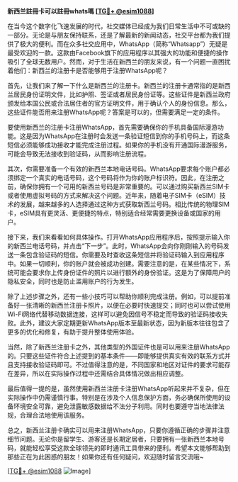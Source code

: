 **新西兰註冊卡可以註冊whats嗎 [[TG💪+ @esim1088](https://t.me/s/esim1088)]**

在当今这个数字化飞速发展的时代，社交媒体已经成为我们日常生活中不可或缺的一部分。无论是与朋友保持联系，还是了解最新的新闻动态，社交平台都为我们提供了极大的便利。而在众多社交应用中，WhatsApp（简称“Whatsapp”）无疑是最受欢迎的一款。这款由Facebook旗下的应用程序以其强大的功能和便捷的操作吸引了全球无数用户。然而，对于生活在新西兰的朋友来说，有一个问题一直困扰着他们：新西兰的注册卡是否能够用于注册WhatsApp呢？

首先，让我们来了解一下什么是新西兰的注册卡。新西兰的注册卡通常指的是新西兰居民身份证明文件，比如护照、签证或者居民身份证等。这些证件是新西兰政府颁发给本国公民或合法居住者的官方证明文件，用于确认个人的身份信息。那么，这些证件能否用来注册WhatsApp呢？答案是可以的，但需要满足一定的条件。

要使用新西兰的注册卡注册WhatsApp，首先需要确保你的手机具备国际漫游功能。这是因为WhatsApp在注册时会发送一条验证短信到你的手机号码上，而这条短信必须能够成功接收才能完成注册过程。如果你的手机没有开通国际漫游服务，可能会导致无法接收到验证码，从而影响注册流程。

其次，你需要准备一个有效的新西兰本地电话号码。WhatsApp要求每个账户都必须绑定一个真实的电话号码，这个号码将作为你的账户标识符。因此，在注册之前，确保你拥有一个可用的新西兰号码是非常重要的。可以通过购买新西兰SIM卡或者使用虚拟号码的方式来解决这个问题。近年来，随着电子SIM卡（eSIM）技术的发展，越来越多的人选择通过这种方式获取新西兰号码。相比传统的物理SIM卡，eSIM具有更灵活、更便捷的特点，特别适合经常需要更换设备或国家的用户。

接下来，我们来看看如何具体操作。打开WhatsApp应用程序后，按照提示输入你的新西兰电话号码，并点击“下一步”。此时，WhatsApp会向你刚刚输入的号码发送一条包含验证码的短信。你需要及时查收这条短信并将验证码输入到应用程序中。如果一切顺利，你的账户就会被成功创建。需要注意的是，在某些情况下，系统可能会要求你上传身份证件的照片以进行额外的身份验证。这是为了保障用户的隐私安全，同时也是防止滥用账户的行为发生。

除了上述步骤之外，还有一些小技巧可以帮助你顺利完成注册。例如，可以提前准备好一张清晰的新西兰注册卡照片，以便在必要时快速提交；同时也可以尝试使用Wi-Fi网络代替移动数据连接，这样可以避免因信号不稳定而导致的验证码接收失败。此外，建议大家定期更新WhatsApp版本至最新状态，因为新版本往往包含了更多的优化和修复，有助于提升整体使用体验。

当然，除了新西兰注册卡之外，其他类型的外国证件也是可以用来注册WhatsApp的。只要这些证件符合上述提到的基本条件——即能够提供真实有效的联系方式并且支持接收验证码即可。不过值得注意的是，不同国家和地区对证件的要求可能存在差异，所以在实际操作过程中还需结合具体情况做出相应调整。

最后值得一提的是，虽然使用新西兰注册卡注册WhatsApp听起来并不复杂，但在实际操作中仍需谨慎行事。特别是在涉及个人信息保护方面，务必确保所使用的设备环境安全可靠，避免泄露敏感数据给不法分子利用。同时也要遵守当地法律法规，合理合法地使用该服务。

总之，新西兰注册卡确实可以用来注册WhatsApp，只要你遵循正确的步骤并注意细节问题。无论你是留学生、游客还是长期定居者，只要拥有一张新西兰本地号码，就能轻松享受这款全球领先的即时通讯工具带来的便利。希望本文能够帮助到那些正在为此困惑的朋友！如果你还有任何疑问，欢迎随时留言交流哦~

[[TG💪+ @esim1088](https://t.me/s/esim1088) ![Image](https://i.postimg.cc/4NQfJmqS/Snipaste-2025-05-13-00-14-12.png)]
